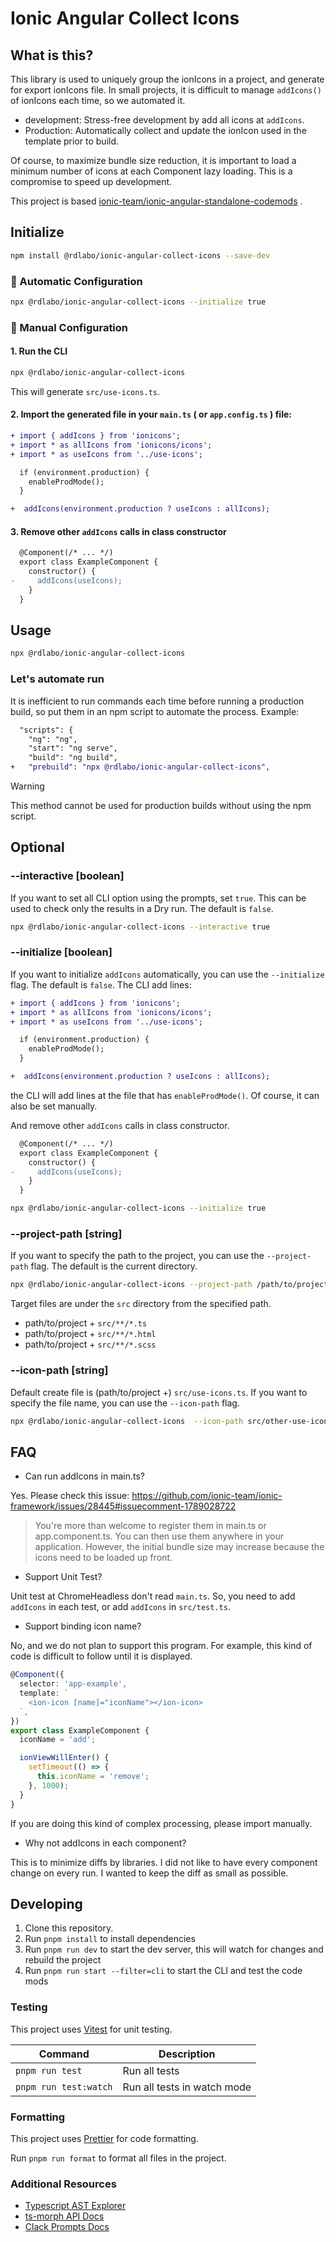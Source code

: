 # Ionic Angular Collect Icons

## What is this?

This library is used to uniquely group the ionIcons in a project, and generate for export ionIcons file. In small projects, it is difficult to manage `addIcons()` of ionIcons each time, so we automated it.

- development: Stress-free development by add all icons at `addIcons`.
- Production: Automatically collect and update the ionIcon used in the template prior to build.

Of course, to maximize bundle size reduction, it is important to load a minimum number of icons at each Component lazy loading. This is a compromise to speed up development.

This project is based [ionic-team/ionic-angular-standalone-codemods](https://github.com/ionic-team/ionic-angular-standalone-codemods) .

## Initialize

```bash
npm install @rdlabo/ionic-angular-collect-icons --save-dev
```

### 🤖 Automatic Configuration

```bash
npx @rdlabo/ionic-angular-collect-icons --initialize true
```

### 📝 Manual Configuration

#### 1. Run the CLI

```bash
npx @rdlabo/ionic-angular-collect-icons
```

This will generate `src/use-icons.ts`.

#### 2. Import the generated file in your `main.ts` ( or `app.config.ts` ) file:

```diff
+ import { addIcons } from 'ionicons';
+ import * as allIcons from 'ionicons/icons';
+ import * as useIcons from '../use-icons';

  if (environment.production) {
    enableProdMode();
  }

+  addIcons(environment.production ? useIcons : allIcons);
```

#### 3. Remove other `addIcons` calls in class constructor

```diff
  @Component(/* ... */)
  export class ExampleComponent {
    constructor() {
-     addIcons(useIcons);
    }
  }
```

## Usage

```bash
npx @rdlabo/ionic-angular-collect-icons
```

### Let's automate run

It is inefficient to run commands each time before running a production build, so put them in an npm script to automate the process. Example:

```diff
  "scripts": {
    "ng": "ng",
    "start": "ng serve",
    "build": "ng build",
+   "prebuild": "npx @rdlabo/ionic-angular-collect-icons",
```

> [!WARNING]
> This method cannot be used for production builds without using the npm script.

## Optional

### --interactive [boolean]

If you want to set all CLI option using the prompts, set `true`. This can be used to check only the results in a Dry run.
The default is `false`.

```bash
npx @rdlabo/ionic-angular-collect-icons --interactive true
```

### --initialize [boolean]

If you want to initialize `addIcons` automatically, you can use the `--initialize` flag. The default is `false`. The CLI add lines:

```diff
+ import { addIcons } from 'ionicons';
+ import * as allIcons from 'ionicons/icons';
+ import * as useIcons from '../use-icons';

  if (environment.production) {
    enableProdMode();
  }

+  addIcons(environment.production ? useIcons : allIcons);
```

the CLI will add lines at the file that has `enableProdMode()`. Of course, it can also be set manually.

And remove other `addIcons` calls in class constructor.

```diff
  @Component(/* ... */)
  export class ExampleComponent {
    constructor() {
-     addIcons(useIcons);
    }
  }
```

```bash
npx @rdlabo/ionic-angular-collect-icons --initialize true
```

### --project-path [string]

If you want to specify the path to the project, you can use the `--project-path` flag. The default is the current directory.

```bash
npx @rdlabo/ionic-angular-collect-icons --project-path /path/to/project
```

Target files are under the `src` directory from the specified path.

- path/to/project + `src/**/*.ts`
- path/to/project + `src/**/*.html`
- path/to/project + `src/**/*.scss`

### --icon-path [string]

Default create file is (path/to/project +) `src/use-icons.ts`. If you want to specify the file name, you can use the `--icon-path` flag.

```bash
npx @rdlabo/ionic-angular-collect-icons  --icon-path src/other-use-icons.ts
```

## FAQ

- Can run addIcons in main.ts?

Yes. Please check this issue: https://github.com/ionic-team/ionic-framework/issues/28445#issuecomment-1789028722

> You're more than welcome to register them in main.ts or app.component.ts. You can then use them anywhere in your application. However, the initial bundle size may increase because the icons need to be loaded up front.

- Support Unit Test?

Unit test at ChromeHeadless don't read `main.ts`. So, you need to add `addIcons` in each test, or add `addIcons` in `src/test.ts`.

- Support binding icon name?

No, and we do not plan to support this program. For example, this kind of code is difficult to follow until it is displayed.

```ts
@Component({
  selector: 'app-example',
  template: `
    <ion-icon [name]="iconName"></ion-icon>
  `,
})
export class ExampleComponent {
  iconName = 'add';

  ionViewWillEnter() {
    setTimeout(() => {
      this.iconName = 'remove';
    }, 1000);
  }
}
```

If you are doing this kind of complex processing, please import manually.

- Why not addIcons in each component?

This is to minimize diffs by libraries. I did not like to have every component change on every run. I wanted to keep the diff as small as possible.

## Developing

1. Clone this repository.
2. Run `pnpm install` to install dependencies
3. Run `pnpm run dev` to start the dev server, this will watch for changes and rebuild the project
4. Run `pnpm run start --filter=cli` to start the CLI and test the code mods

### Testing

This project uses [Vitest](https://vitest.dev/) for unit testing.

| Command               | Description                 |
| --------------------- | --------------------------- |
| `pnpm run test`       | Run all tests               |
| `pnpm run test:watch` | Run all tests in watch mode |

### Formatting

This project uses [Prettier](https://prettier.io/) for code formatting.

Run `pnpm run format` to format all files in the project.

### Additional Resources

- [Typescript AST Explorer](https://ts-ast-viewer.com/)
- [ts-morph API Docs](https://ts-morph.com/)
- [Clack Prompts Docs](https://github.com/natemoo-re/clack/tree/main/packages/prompts#readme)
